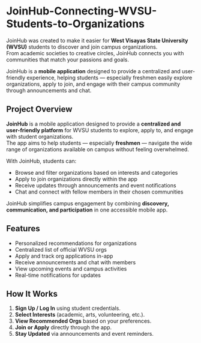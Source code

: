 # JoinHub-Connecting-WVSU-Students-to-Organizations
JoinHub was created to make it easier for **West Visayas State University (WVSU)** students to discover and join campus organizations.  
From academic societies to creative circles, JoinHub connects you with communities that match your passions and goals.

JoinHub is a **mobile application** designed to provide a centralized and user-friendly experience, helping students — especially freshmen easily explore organizations, apply to join, and engage with their campus community through announcements and chat.

##  Project Overview
**JoinHub** is a mobile application designed to provide a **centralized and user-friendly platform** for WVSU students to explore, apply to, and engage with student organizations.  
The app aims to help students — especially **freshmen** — navigate the wide range of organizations available on campus without feeling overwhelmed.

With JoinHub, students can:
- Browse and filter organizations based on interests and categories  
- Apply to join organizations directly within the app  
- Receive updates through announcements and event notifications  
- Chat and connect with fellow members in their chosen communities  

JoinHub simplifies campus engagement by combining **discovery, communication, and participation** in one accessible mobile app.

##  Features

-  Personalized recommendations for organizations  
-  Centralized list of official WVSU orgs  
-  Apply and track org applications in-app  
-  Receive announcements and chat with members  
-  View upcoming events and campus activities  
-  Real-time notifications for updates  

##  How It Works

1. **Sign Up / Log In** using student credentials.  
2. **Select Interests** (academic, arts, volunteering, etc.).  
3. **View Recommended Orgs** based on your preferences.  
4. **Join or Apply** directly through the app.  
5. **Stay Updated** via announcements and event reminders.  
